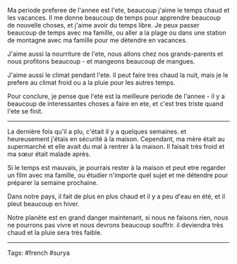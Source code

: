 Ma periode preferee de l'annee est l'ete, beaucoup j'aime le temps chaud et les vacances. Il me donne beaucoup de temps pour apprendre beaucoup de nouvelle choses, et j'aime avoir du temps libre. Je peux passer beaucoup de temps avec ma famille, ou aller a la plage ou dans une station de montagne avec ma famille pour me détendre en vacances.

J'aime aussi la nourriture de l'ete, nous allons chez nos grands-parents et nous profitons beaucoup - et mangeons beaucoup de mangues.

J'aime aussi le climat pendant l'ete. Il peut faire tres chaud la nuit, mais je le prefere au climat froid ou a la pluie pour les autres temps.

Pour conclure, je pense que l'ete est la meilleure periode de l'annee - il y a beaucoup de interessantes choses a faire en ete, et c'est tres triste quand l'ete se finit.

-------------------------------

La dernière fois qu'il a plu, c'était il y a quelques semaines. et heureusement j'étais en sécurité à la maison. Cependant, ma mère était au supermarché et elle avait du mal à rentrer à la maison. Il faisait très froid et ma sœur était malade après.

Si le temps est mauvais, je pourrais rester à la maison et peut etre regarder un film avec ma famille, ou étudier n'importe quel sujet et me détendre pour préparer la semaine prochaine.

Dans notre pays, il fait de plus en plus chaud et il y a peu d'eau en été, et il pleut beaucoup en hiver.

Notre planète est en grand danger maintenant, si nous ne faisons rien, nous ne pourrons pas vivre et nous devrons beaucoup souffrir. il deviendra très chaud et la pluie sera très faible. 

-------------------------------

Tags: #french #surya